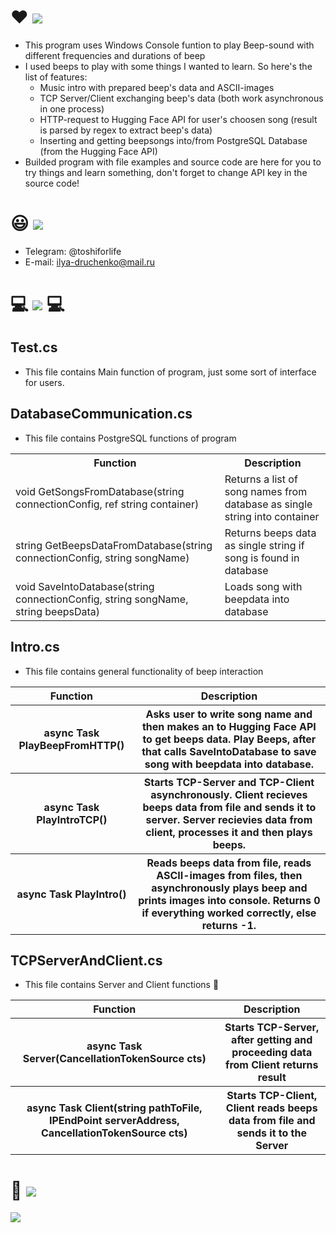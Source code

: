# :heart: ![](https://placehold.co/900x60/transparent/pink/?text=BeepPlayground+(CSHARP)&font=roboto)
- This program uses Windows Console funtion to play Beep-sound with different frequencies and durations of beep
- I used beeps to play with some things I wanted to learn. So here's the list of features:
  - Music intro with prepared beep's data and ASCII-images
  - TCP Server/Client exchanging beep's data (both work asynchronous in one process)
  - HTTP-request to Hugging Face API for user's choosen song (result is parsed by regex to extract beep's data)
  - Inserting and getting beepsongs into/from PostgreSQL Database (from the Hugging Face API)
- Builded program with file examples and source code are here for you to try things and learn something, don't forget to change API key in the source code!
# :smiley: ![](https://placehold.co/900x60/transparent/pink/?text=My+Contacts&font=roboto)
  - Telegram: @toshiforlife
  - E-mail: ilya-druchenko@mail.ru
# 💻 ![](https://placehold.co/900x60/transparent/pink/?text=Documentation&font=roboto) 💻
## Test.cs
- This file contains Main function of program, just some sort of interface for users.
## DatabaseCommunication.cs
- This file contains PostgreSQL functions of program
<table>
    <tr>
        <th>Function</th>
        <th>Description</th>
    </tr>
    <tr>
        <td>void GetSongsFromDatabase(string connectionConfig, ref string container)</td>
        <td>Returns a list of song names from database as single string into container</td>
    </tr>
    <tr>
        <td>string GetBeepsDataFromDatabase(string connectionConfig, string songName)</td>
        <td>Returns beeps data as single string if song is found in database</td>
    </tr>
    <tr>
        <td>void SaveIntoDatabase(string connectionConfig, string songName, string beepsData)</td>
        <td>Loads song with beepdata into database</td>
    </tr>
</table>

## Intro.cs
- This file contains general functionality of beep interaction
<table>
    <tr>
        <th>Function</th>
        <th>Description</th>
    </tr>
    <tr>
    <th>async Task PlayBeepFromHTTP()</th>
        <th>
        Asks user to write song name and then makes an to Hugging Face API to get beeps data.
        Play Beeps, after that calls SaveIntoDatabase to save song with beepdata into database.
        </th>
    </tr>
    <tr>
        <th>async Task PlayIntroTCP()</th>
        <th>
        Starts TCP-Server and TCP-Client asynchronously. Client recieves beeps data from file and sends it to server.
        Server recievies data from client, processes it and then plays beeps.
        </th>
    </tr>
    <tr>
        <th>async Task <int> PlayIntro()</th>
        <th>
          Reads beeps data from file, reads ASCII-images from files, then asynchronously plays beep and prints images into console. Returns 0 if everything worked correctly, else returns -1.
        </th>
    </tr>
</table>

## TCPServerAndClient.cs
- This file contains Server and Client functions 👀
<table>
  <tr>
    <th>Function</th>
    <th>Description</th>
  </tr>
  <tr>
    <th>async Task<string> Server(CancellationTokenSource cts)</th>
    <th>Starts TCP-Server, after getting and proceeding data from Client returns result</th>
  </tr>
  <tr>
    <th>async Task Client(string pathToFile, IPEndPoint serverAddress, CancellationTokenSource cts)</th>
    <th>Starts TCP-Client, Client reads beeps data from file and sends it to the Server</th>
  </tr>
</table>

# :pizza: ![](https://placehold.co/900x60/transparent/pink/?text=Pizza!&font=roboto)
![](https://tenor.com/view/limbus-company-rodion-limbus-company-gif-5051786804155307089.gif)
